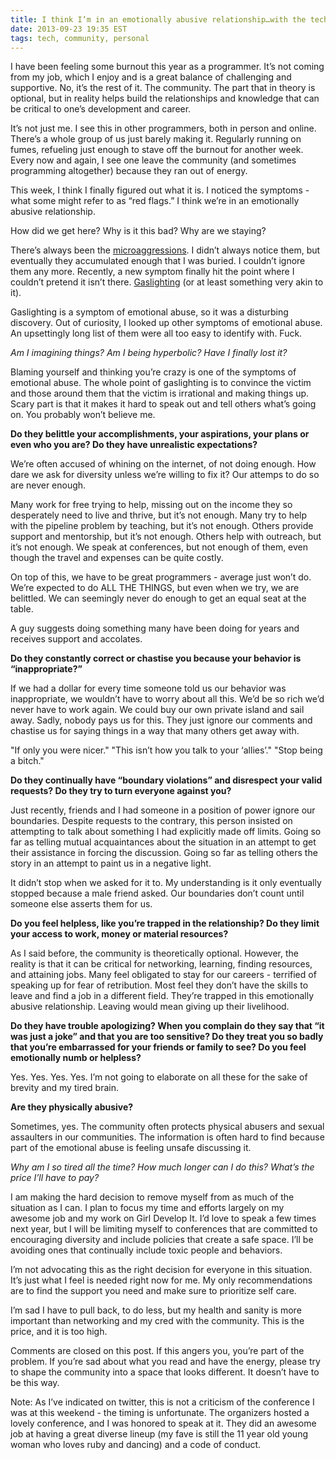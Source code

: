 ```yaml
---
title: I think I’m in an emotionally abusive relationship…with the tech community
date: 2013-09-23 19:35 EST
tags: tech, community, personal
---
```


I have been feeling some burnout this year as a programmer. It’s not coming from my job, which I enjoy and is a great balance of challenging and supportive. No, it’s the rest of it. The community. The part that in theory is optional, but in reality helps build the relationships and knowledge that can be critical to one’s development and career.

It’s not just me. I see this in other programmers, both in person and online. There’s a whole group of us just barely making it. Regularly running on fumes, refueling just enough to stave off the burnout for another week. Every now and again, I see one leave the community (and sometimes programming altogether) because they ran out of energy.

This week, I think I finally figured out what it is. I noticed the symptoms - what some might refer to as “red flags.” I think we’re in an emotionally abusive relationship.

How did we get here? Why is it this bad? Why are we staying?

There’s always been the [microaggressions](http://juliepagano.com/blog/2013/03/24/my-experiences-in-tech-death-by-1000-paper-cuts/). I didn’t always notice them, but eventually they accumulated enough that I was buried. I couldn’t ignore them any more. Recently, a new symptom finally hit the point where I couldn’t pretend it isn’t there. [Gaslighting](http://en.wikipedia.org/wiki/Gaslighting) (or at least something very akin to it).

Gaslighting is a symptom of emotional abuse, so it was a disturbing discovery. Out of curiosity, I looked up other symptoms of emotional abuse. An upsettingly long list of them were all too easy to identify with. Fuck.

*Am I imagining things? Am I being hyperbolic? Have I finally lost it?*

Blaming yourself and thinking you’re crazy is one of the symptoms of emotional abuse. The whole point of gaslighting is to convince the victim and those around them that the victim is irrational and making things up. Scary part is that it makes it hard to speak out and tell others what’s going on. You probably won’t believe me.

**Do they belittle your accomplishments, your aspirations, your plans or even who you are? Do they have unrealistic expectations?**

We’re often accused of whining on the internet, of not doing enough. How dare we ask for diversity unless we’re willing to fix it? Our attemps to do so are never enough.

Many work for free trying to help, missing out on the income they so desperately need to live and thrive, but it’s not enough. Many try to help with the pipeline problem by teaching, but it’s not enough. Others provide support and mentorship, but it’s not enough. Others help with outreach, but it’s not enough. We speak at conferences, but not enough of them, even though the travel and expenses can be quite costly.

On top of this, we have to be great programmers - average just won’t do. We’re expected to do ALL THE THINGS, but even when we try, we are belittled. We can seemingly never do enough to get an equal seat at the table.

A guy suggests doing something many have been doing for years and receives support and accolates.

**Do they constantly correct or chastise you because your behavior is “inappropriate?”**

If we had a dollar for every time someone told us our behavior was inappropriate, we wouldn’t have to worry about all this. We’d be so rich we’d never have to work again. We could buy our own private island and sail away. Sadly, nobody pays us for this. They just ignore our comments and chastise us for saying things in a way that many others get away with.

"If only you were nicer." "This isn’t how you talk to your ‘allies’." "Stop being a bitch."

**Do they continually have “boundary violations” and disrespect your valid requests? Do they try to turn everyone against you?**

Just recently, friends and I had someone in a position of power ignore our boundaries. Despite requests to the contrary, this person insisted on attempting to talk about something I had explicitly made off limits. Going so far as telling mutual acquaintances about the situation in an attempt to get their assistance in forcing the discussion. Going so far as telling others the story in an attempt to paint us in a negative light.

It didn’t stop when we asked for it to. My understanding is it only eventually stopped because a male friend asked. Our boundaries don’t count until someone else asserts them for us.

**Do you feel helpless, like you’re trapped in the relationship? Do they limit your access to work, money or material resources?**

As I said before, the community is theoretically optional. However, the reality is that it can be critical for networking, learning, finding resources, and attaining jobs. Many feel obligated to stay for our careers - terrified of speaking up for fear of retribution. Most feel they don’t have the skills to leave and find a job in a different field. They’re trapped in this emotionally abusive relationship. Leaving would mean giving up their livelihood.

**Do they have trouble apologizing? When you complain do they say that “it was just a joke” and that you are too sensitive? Do they treat you so badly that you’re embarrassed for your friends or family to see? Do you feel emotionally numb or helpless?**

Yes. Yes. Yes. Yes. I’m not going to elaborate on all these for the sake of brevity and my tired brain.

**Are they physically abusive?**

Sometimes, yes. The community often protects physical abusers and sexual assaulters in our communities. The information is often hard to find because part of the emotional abuse is feeling unsafe discussing it.

*Why am I so tired all the time? How much longer can I do this? What’s the price I’ll have to pay?*

I am making the hard decision to remove myself from as much of the situation as I can. I plan to focus my time and efforts largely on my awesome job and my work on Girl Develop It. I’d love to speak a few times next year, but I will be limiting myself to conferences that are committed to encouraging diversity and include policies that create a safe space. I’ll be avoiding ones that continually include toxic people and behaviors.

I’m not advocating this as the right decision for everyone in this situation. It’s just what I feel is needed right now for me. My only recommendations are to find the support you need and make sure to prioritize self care.

I’m sad I have to pull back, to do less, but my health and sanity is more important than networking and my cred with the community. This is the price, and it is too high.

Comments are closed on this post. If this angers you, you’re part of the problem. If you’re sad about what you read and have the energy, please try to shape the community into a space that looks different. It doesn’t have to be this way.

Note: As I’ve indicated on twitter, this is not a criticism of the conference I was at this weekend - the timing is unfortunate. The organizers hosted a lovely conference, and I was honored to speak at it. They did an awesome job at having a great diverse lineup (my fave is still the 11 year old young woman who loves ruby and dancing) and a code of conduct.